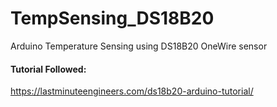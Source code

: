 # TempSensing_DS18B20
Arduino Temperature Sensing using DS18B20 OneWire sensor

#### Tutorial Followed:
https://lastminuteengineers.com/ds18b20-arduino-tutorial/


